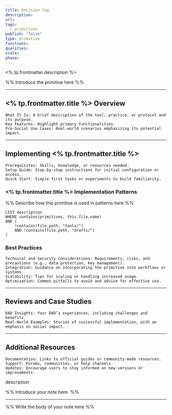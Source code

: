 ```yaml
---
title: Decision log
description: 
url: 
tags:
  - primitives
publish: "false"
type: primitive
functions: 
qualities: 
scale: 
phase:
---
```


<% tp.frontmatter.description %>

%% Introduce the primitive here %%

---

## <% tp.frontmatter.title %> Overview

    What It Is: A brief description of the tool, practice, or protocol and its purpose.
    Key Features: Highlight primary functionalities.
    Pro-Social Use Cases: Real-world scenarios emphasizing its potential impact.

---

## Implementing <% tp.frontmatter.title %>

    Prerequisites: Skills, knowledge, or resources needed.
    Setup Guide: Step-by-step instructions for initial configuration or access.
    Quick Start: Simple first tasks or experiments to build familiarity.

### <% tp.frontmatter.title %> Implementation Patterns

%% Describe how this primitive is used in patterns here %%

```dataview
LIST description
WHERE contains(primitives, this.file.name)
AND (
    !contains(file.path, "tools/") 
    AND !contains(file.path, "drafts/")
)
```

### Best Practices

    Technical and Security Considerations: Requirements, risks, and precautions (e.g., data protection, key management).
    Integration: Guidance on incorporating the primitive into workflows or systems.
    Scalability: Tips for scaling or handling increased usage.
    Optimization: Common pitfalls to avoid and advice for effective use.

---

## Reviews and Case Studies

    DAO Insights: Your DAO’s experiences, including challenges and benefits.
    Real-World Examples: Stories of successful implementation, with an emphasis on social impact.

---

## Additional Resources

    Documentation: Links to official guides or community-made resources.
    Support: Forums, communities, or help channels.
    Updates: Encourage users to stay informed on new versions or improvements.
description

%% Introduce your note here. %%

---

%% Write the body of your note here %%
